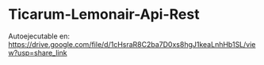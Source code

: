 # Ticarum-Lemonair-Api-Rest

Autoejecutable en: https://drive.google.com/file/d/1cHsraR8C2ba7D0xs8hgJ1keaLnhHb1SL/view?usp=share_link
